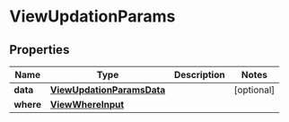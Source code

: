 

# ViewUpdationParams


## Properties

Name | Type | Description | Notes
------------ | ------------- | ------------- | -------------
**data** | [**ViewUpdationParamsData**](ViewUpdationParamsData.md) |  |  [optional]
**where** | [**ViewWhereInput**](ViewWhereInput.md) |  | 



